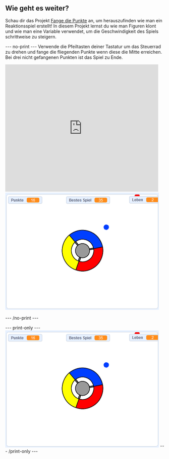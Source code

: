 ## Wie geht es weiter?

Schau dir das Projekt [Fange die Punkte](https://projects.raspberrypi.org/en/projects/catch-the-dots?utm_source=pathway&utm_medium=whatnext&utm_campaign=projects) an, um herauszufinden wie man ein Reaktionsspiel erstellt! In diesem Projekt lernst du wie man Figuren klont und wie man eine Variable verwendet, um die Geschwindigkeit des Spiels schrittweise zu steigern.

\--- no-print \--- Verwende die Pfeiltasten deiner Tastatur um das Steuerrad zu drehen und fange die fliegenden Punkte wenn diese die Mitte erreichen. Bei drei nicht gefangenen Punkten ist das Spiel zu Ende.

<div class="scratch-preview">
  <iframe allowtransparency="true" width="485" height="402" src="https://scratch.mit.edu/projects/embed/252923761/?autostart=false" frameborder="0" scrolling="no"></iframe>
  <img src="images/dots-final.png">
</div>

\--- /no-print \---

\--- print-only \--- ![Dots screenshot](images/dots-final.png) \--- /print-only \---